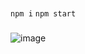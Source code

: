 ###
`npm i`
`npm start`

###
![image](https://github.com/damnnou/test-history/assets/126786693/35c54bf3-02a7-4df3-95e1-33e6c85e8dc2)
